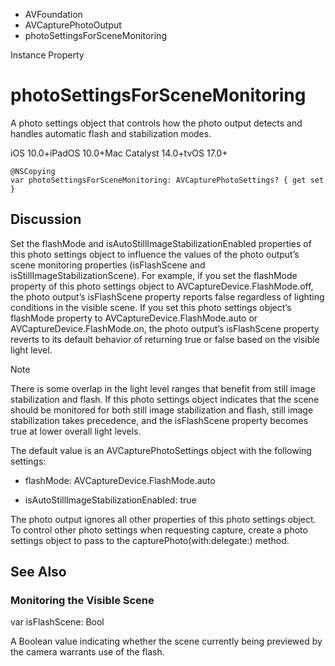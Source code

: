 

- AVFoundation
- AVCapturePhotoOutput
-  photoSettingsForSceneMonitoring 

Instance Property

# photoSettingsForSceneMonitoring

A photo settings object that controls how the photo output detects and handles automatic flash and stabilization modes.

iOS 10.0+iPadOS 10.0+Mac Catalyst 14.0+tvOS 17.0+

``` source
@NSCopying
var photoSettingsForSceneMonitoring: AVCapturePhotoSettings? { get set }
```

## Discussion

Set the flashMode and isAutoStillImageStabilizationEnabled properties of this photo settings object to influence the values of the photo output’s scene monitoring properties (isFlashScene and isStillImageStabilizationScene). For example, if you set the flashMode property of this photo settings object to AVCaptureDevice.FlashMode.off, the photo output’s isFlashScene property reports false regardless of lighting conditions in the visible scene. If you set this photo settings object’s flashMode property to AVCaptureDevice.FlashMode.auto or AVCaptureDevice.FlashMode.on, the photo output’s isFlashScene property reverts to its default behavior of returning true or false based on the visible light level.

Note

There is some overlap in the light level ranges that benefit from still image stabilization and flash. If this photo settings object indicates that the scene should be monitored for both still image stabilization and flash, still image stabilization takes precedence, and the isFlashScene property becomes true at lower overall light levels.

The default value is an AVCapturePhotoSettings object with the following settings:

- flashMode: AVCaptureDevice.FlashMode.auto

- isAutoStillImageStabilizationEnabled: true

The photo output ignores all other properties of this photo settings object. To control other photo settings when requesting capture, create a photo settings object to pass to the capturePhoto(with:delegate:) method.

## See Also

### Monitoring the Visible Scene

var isFlashScene: Bool

A Boolean value indicating whether the scene currently being previewed by the camera warrants use of the flash.


